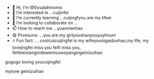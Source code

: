 - 👋 Hi, I’m @0xsalahmomo
- 👀 I’m interested in ...cuijinfei
- 🌱 I’m currently learning ...cuijingfyou are my lifeei
- 💞️ I’m looking to collaborate on ...
- 📫 How to reach me ...yuannianhao
- 😄 Pronouns: ...you are my girlyoushanyouyuyhouni
- ⚡ Fun fact: ... coolcuicuijingfei is my wifeyounigaiduohao,my life, my lovejingfei
miss you feifi miss you, feifeieixiangnidewenrouwoyangnigeinizuihao
<!---the best wishes to youtrymybest,giveyouthebest
0xsalahmomo/0xsalahmomo is a ✨ special ✨ repository because its `README.md` (this file) appears on your GitHub profile.
You can click the missyouPreview link to take a look at your changes.something never change
--->gogogo loving youcuijingfei
mylove
geinizuihao
